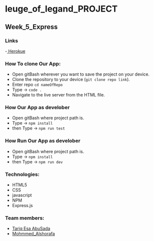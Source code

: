 # leuge_of_legand_PROJECT
## Week_5_Express


### Links

-[ Herokue ]()

### How To clone Our App:

- Open gitBash wherever you want to save the project on your device.
- Clone the repository to your device (`git clone repo link`).
- Enter repo `cd nameOfRepo`
- Type -> `code .`
- Navigate to the live server from the HTML file.

### How  Our App as develober

- Open gitBash where project path is.
- Type -> `npm install`
- then Type -> `npm run test`

### How Run Our App as develober

- Open gitBash where project path is.
- Type -> `npm install`
- then Type -> `npm run dev`

### Technologies:

- HTML5
- CSS
- javascript
- NPM
- Express.js

### Team members:

- [Tariq Esa AbuSada](https://github.com/tariqabusada)
- [Mohmmed_Alshorafa](https://github.com/mohmmed23)
